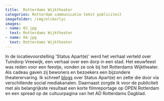 ```yaml
---
title:  Rotterdams Wijktheater
categories: Rotterdam communicatie tekst publiciteit
imagefolder: /img/elckerlyc
images:
- name: 02.jpg
  text: Rotterdams Wijktheater
- name: 04.jpg
  text: Rotterdams Wijktheater
---
```


In de locatievoorstelling 'Status Apart(e)' werd het verhaal verteld over Tuindorp Vreewijk, een verhaal over een dorp in een stad. Het eeuwfeest was reden voor een feestje, vonden ze ook bij het Rotterdams Wijktheater. Als cadeau gaven zij bewoners en bezoekers een bijzondere theaterervaring. Ik schreef [blogs](http://rotterdamswijktheater.nl/locatievoorstellingen/) over Status Apart(e) en zette die door via verschillende social mediakanalen. Daarnaast zorgde ik voor de publiciteit met als belangrijkste resultaat een korte filmreportage op OPEN Rotterdam en een spread op de cultuurpagina van het AD Rotterdams Dagblad.
